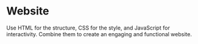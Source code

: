 # Website
Use HTML for the structure, CSS for the style, and JavaScript for interactivity. Combine them to create an engaging and functional website.
